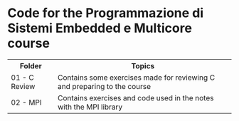 # Code for the Programmazione di Sistemi Embedded e Multicore course

<table>
    <tr>
        <th align="center">Folder</th>
        <th align="center">Topics</th>
    </tr>
    <tr>
        <td>01 - C Review</td>
        <td>Contains some exercises made for reviewing C and preparing to the course</td>
    </tr>
    <tr>
        <td>02 - MPI</td>
        <td>Contains exercises and code used in the notes with the MPI library</td>
    </tr>
</table>
